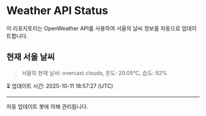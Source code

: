 
# Weather API Status

이 리포지토리는 OpenWeather API를 사용하여 서울의 날씨 정보를 자동으로 업데이트합니다.

## 현재 서울 날씨
> 서울의 현재 날씨: overcast clouds, 온도: 20.05°C, 습도: 92%

⏳ 업데이트 시간: 2025-10-11 18:57:27 (UTC)

---
자동 업데이트 봇에 의해 관리됩니다.

